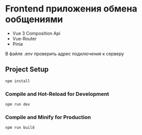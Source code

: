 # Frontend приложения обмена ообщениями
* Vue 3 Composition Api
* Vue-Router
* Pinia

 В файле .env проверить адрес подключения к серверу

## Project Setup

```sh
npm install
```

### Compile and Hot-Reload for Development

```sh
npm run dev
```

### Compile and Minify for Production

```sh
npm run build
```
